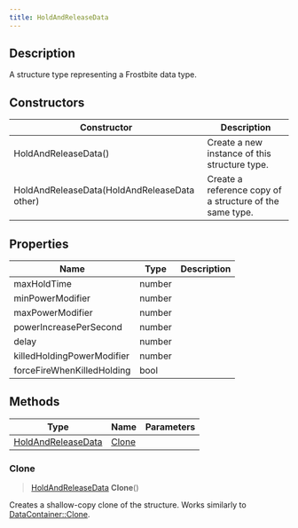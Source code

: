 ```yaml
---
title: HoldAndReleaseData
---
```

## Description

A structure type representing a Frostbite data type.

## Constructors

| Constructor                                  | Description                                              |
| -------------------------------------------- | -------------------------------------------------------- |
| HoldAndReleaseData()                         | Create a new instance of this structure type.            |
| HoldAndReleaseData(HoldAndReleaseData other) | Create a reference copy of a structure of the same type. |

## Properties

| Name                       | Type   | Description |
| -------------------------- | ------ | ----------- |
| maxHoldTime                | number |             |
| minPowerModifier           | number |             |
| maxPowerModifier           | number |             |
| powerIncreasePerSecond     | number |             |
| delay                      | number |             |
| killedHoldingPowerModifier | number |             |
| forceFireWhenKilledHolding | bool   |             |

## Methods

| Type                                     | Name            | Parameters |
| ---------------------------------------- | --------------- | ---------- |
| [HoldAndReleaseData](/vext/ref/fb/holdandreleasedata/) | [Clone](#clone) |            |

### Clone

> [HoldAndReleaseData](/vext/ref/fb/holdandreleasedata/) **Clone**()

Creates a shallow-copy clone of the structure. Works similarly to [DataContainer::Clone](/vext/ref/shared/class/datacontainer#clone).

